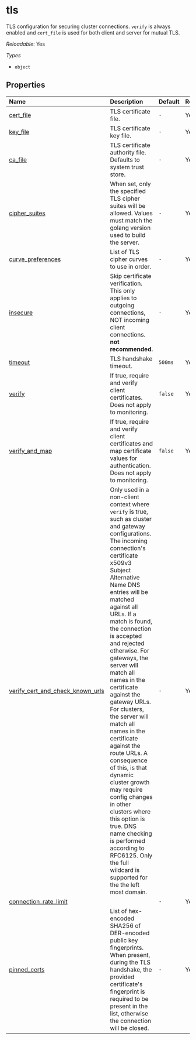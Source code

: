 # tls

TLS configuration for securing cluster connections.
`verify` is always enabled and `cert_file` is used for
both client and server for mutual TLS.

*Reloadable*: Yes

*Types*

- `object`


## Properties

| Name | Description | Default | Reloadable |
| :--- | :---------- | :------ | :--------- |
| [cert_file](/ref/config/cluster/tls/cert_file) | TLS certificate file. | `-` | Yes |
| [key_file](/ref/config/cluster/tls/key_file) | TLS certificate key file. | `-` | Yes |
| [ca_file](/ref/config/cluster/tls/ca_file) | TLS certificate authority file. Defaults to system trust store. | `-` | Yes |
| [cipher_suites](/ref/config/cluster/tls/cipher_suites) | When set, only the specified TLS cipher suites will be allowed. Values must match the golang version used to build the server. | `-` | Yes |
| [curve_preferences](/ref/config/cluster/tls/curve_preferences) | List of TLS cipher curves to use in order. | `-` | Yes |
| [insecure](/ref/config/cluster/tls/insecure) | Skip certificate verification. This only applies to outgoing connections, NOT incoming client connections. **not recommended.** | `-` | Yes |
| [timeout](/ref/config/cluster/tls/timeout) | TLS handshake timeout. | ``500ms`` | Yes |
| [verify](/ref/config/cluster/tls/verify) | If true, require and verify client certificates. Does not apply to monitoring. | ``false`` | Yes |
| [verify_and_map](/ref/config/cluster/tls/verify_and_map) | If true, require and verify client certificates and map certificate values for authentication. Does not apply to monitoring. | ``false`` | Yes |
| [verify_cert_and_check_known_urls](/ref/config/cluster/tls/verify_cert_and_check_known_urls) | Only used in a non-client context where `verify` is true, such as cluster and gateway configurations. The incoming connection's certificate x509v3 Subject Alternative Name DNS entries will be matched against all URLs. If a match is found, the connection is accepted and rejected otherwise.  For gateways, the server will match all names in the certificate against the gateway URLs.  For clusters, the server will match all names in the certificate against the route URLs.  A consequence of this, is that dynamic cluster growth may require config changes in other clusters where this option is true. DNS name checking is performed according to RFC6125. Only the full wildcard is supported for the the left most domain. | `-` | Yes |
| [connection_rate_limit](/ref/config/cluster/tls/connection_rate_limit) |  | `-` | Yes |
| [pinned_certs](/ref/config/cluster/tls/pinned_certs) | List of hex-encoded SHA256 of DER-encoded public key fingerprints. When present, during the TLS handshake, the provided certificate's fingerprint is required to be present in the list, otherwise the connection will be closed. | `-` | Yes |
